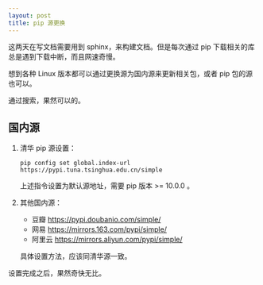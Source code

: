 ```yaml
---
layout: post
title: pip 源更换
---
```


这两天在写文档需要用到 sphinx，来构建文档。但是每次通过 pip 下载相关的库总是遇到下载中断，而且网速奇慢。

想到各种 Linux 版本都可以通过更换源为国内源来更新相关包，或者 pip 包的源也可以。

通过搜索，果然可以的。

## 国内源

1. 清华 pip 源设置：

   ```
   pip config set global.index-url https://pypi.tuna.tsinghua.edu.cn/simple
   ```

   上述指令设置为默认源地址，需要 pip 版本 >= 10.0.0 。

2. 其他国内源：

   * 豆瓣 https://pypi.doubanio.com/simple/
   * 网易 https://mirrors.163.com/pypi/simple/
   * 阿里云 https://mirrors.aliyun.com/pypi/simple/

   具体设置方法，应该同清华源一致。

设置完成之后，果然奇快无比。